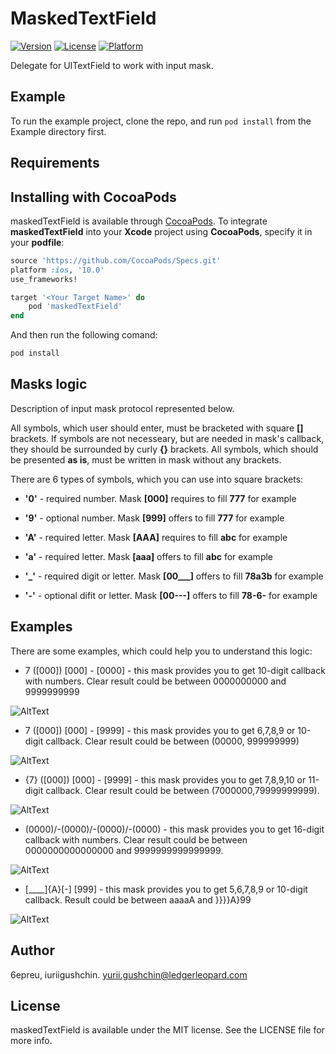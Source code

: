 # MaskedTextField


[![Version](https://img.shields.io/cocoapods/v/maskedTextField.svg?style=flat)](https://cocoapods.org/pods/maskedTextField)
[![License](https://img.shields.io/cocoapods/l/maskedTextField.svg?style=flat)](https://cocoapods.org/pods/maskedTextField)
[![Platform](https://img.shields.io/cocoapods/p/maskedTextField.svg?style=flat)](https://cocoapods.org/pods/maskedTextField)



Delegate for UITextField to work with input mask. 


## Example

To run the example project, clone the repo, and run `pod install` from the Example directory first.


## Requirements


## Installing with CocoaPods

maskedTextField is available through [CocoaPods](https://cocoapods.org). 
To integrate **maskedTextField** into your **Xcode** project using **CocoaPods**, specify it in your **podfile**: 
```ruby
source 'https://github.com/CocoaPods/Specs.git'
platform :ios, '10.0'
use_frameworks!

target '<Your Target Name>' do
    pod 'maskedTextField'
end
```
And then run the following comand:
```ruby
pod install
```


## Masks logic
Description of input mask protocol represented below.

All symbols, which user should enter, must be bracketed with square **[]** brackets.
If symbols are not necesseary, but are needed in mask's callback, they should be surrounded by curly  **{}** brackets.
All symbols, which should be presented  **as is**, must be written in mask without any brackets.

There are 6 types of symbols, which you can use into square brackets:

* **'0'** - required number. Mask **[000]** requires to fill **777** for example

* **'9'** - optional number. Mask **[999]** offers to fill **777** for example

* **'A'** - required letter. Mask **[AAA]** requires to fill **abc** for example

* **'a'** - required letter. Mask **[aaa]** offers to fill **abc** for example

* **'_'** - required digit or letter. Mask **[00___]** offers to fill **78a3b** for example

* **'-'** - optional difit or letter. Mask **[00---]** offers to fill **78-6-** for example



## Examples
There are some examples, which could help you to understand this logic:
+ 7 ([000]) [000] - [0000] - this mask provides you to get 10-digit callback with numbers. Clear result could be between 0000000000 and 9999999999
  
![AltText](https://media.giphy.com/media/1wPDeANHRdnDBTTgYE/giphy.gif)

+ 7 ([000]) [000] - [9999] - this mask provides you to get 6,7,8,9 or 10-digit callback.
  Clear result could be between (00000, 999999999)
  
![AltText](https://media.giphy.com/media/wp0uyXpTnuf4VFAdmd/giphy.gif)

+ {7} ([000]) [000] - [9999] - this mask provides you to get 7,8,9,10 or 11-digit callback.
  Clear result could be between (7000000,79999999999).

![AltText](https://media.giphy.com/media/3eTRoLOkcZtMgu3xPt/giphy.gif)

+ (0000)/-(0000)/-(0000)/-(0000) - this mask provides you to get 16-digit callback with numbers.
  Clear result could be between 0000000000000000 and 9999999999999999.

![AltText](https://media.giphy.com/media/uVQbKcAkKe5XEr27Zy/giphy.gif)

+ [____]{A}[-] [999] - this mask provides you to get 5,6,7,8,9 or 10-digit callback.
  Result could be between aaaaA and }}}}A}99
  
![AltText](https://media.giphy.com/media/7TqHP0aURNNnSFesdQ/giphy.gif)





## Author

6epreu, iuriigushchin. yurii.gushchin@ledgerleopard.com

## License

maskedTextField is available under the MIT license. See the LICENSE file for more info.
